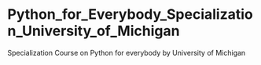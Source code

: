 # Python_for_Everybody_Specialization_University_of_Michigan
Specialization Course on Python for everybody by University of Michigan
